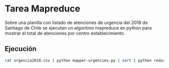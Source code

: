 # Tarea Mapreduce

Sobre una planilla con listado de atenciones de urgencia del 2018 de Santiago de Chile se ejecutan un algoritmo mapreduce en python para mostrar el total de atenciones por centro establecimiento.

## Ejecución

```sh
cat urgencia2018.csv | python mapper-urgencies.py | sort | python reducer-urgencies.py
``` 

